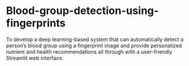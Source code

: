 # Blood-group-detection-using-fingerprints
To develop a deep learning-based system that can automatically detect a person’s blood group using a fingerprint image and provide personalized nutrient and health recommendations  all through with a user-friendly Streamlit web interface.
